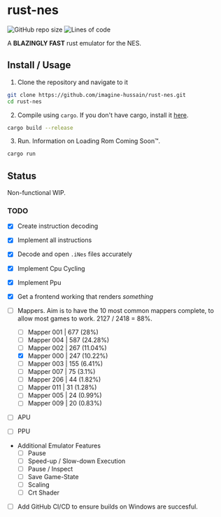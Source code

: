 # rust-nes

![GitHub repo size](https://img.shields.io/github/repo-size/imagine-hussain/rust-nes)
![Lines of code](https://img.shields.io/tokei/lines/github/imagine-hussain/rust-nes)


A **BLAZINGLY FAST** rust emulator for the NES.

## Install / Usage

1. Clone the repository and navigate to it

```bash
git clone https://github.com/imagine-hussain/rust-nes.git
cd rust-nes

```

2. Compile using `cargo`. If you don't have cargo, install it [here](https://doc.rust-lang.org/cargo/getting-started/installation.html).

```bash
cargo build --release
```

3. Run. Information on Loading Rom Coming Soon:tm:.
```bash
cargo run
```

## Status

Non-functional WIP.

### TODO

- [x] Create instruction decoding
- [x] Implement all instructions
- [x] Decode and open `.iNes` files accurately
- [x] Implement Cpu Cycling
- [x] Implement Ppu
- [x] Get a frontend working that renders *something*

- [ ] Mappers. Aim is to have the 10 most common mappers complete, to allow
most games to work. 2127 / 2418 = 88%.
    - [ ] Mapper 001 | 677 (28%)
    - [ ] Mapper 004 | 587 (24.28%)
    - [ ] Mapper 002 | 267 (11.04%)
    - [x] Mapper 000 | 247 (10.22%)
    - [ ] Mapper 003 | 155 (6.41%)
    - [ ] Mapper 007 | 75  (3.1%)
    - [ ] Mapper 206 | 44  (1.82%)
    - [ ] Mapper 011 | 31  (1.28%)
    - [ ] Mapper 005 | 24  (0.99%)
    - [ ] Mapper 009 | 20  (0.83%)

- [ ] APU
- [ ] PPU

- Additional Emulator Features
    - [ ] Pause
    - [ ] Speed-up / Slow-down Execution
    - [ ] Pause / Inspect
    - [ ] Save Game-State
    - [ ] Scaling
    - [ ] Crt Shader

- [ ] Add GitHub CI/CD to ensure builds on Windows are succesful.

